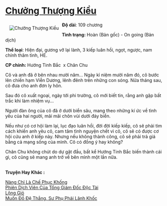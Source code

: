 <a href="https://utruyen.com/chuong-thuong-kieu/24655/" title="Chưởng Thượng Kiều"><h1>Chưởng Thượng Kiều</h1></a><div style="display:table"><img align="right" style="float: left; padding: 10px;" src="https://utruyen.com/images/story/200x260/chuong-thuong-kieu.jpg" alt="Chưởng Thượng Kiều"><b>Độ dài</b>: 109 chương<p></p><b>Tình trạng:</b> Hoàn (Bản gốc) - On going (Bản dịch)<p></p><b>Thể loại</b>: Hiện đại, gương vỡ lại lành, 3 kiếp luân hồi, ngọt, ngược, nam chính thâm tình, HE.<p></p><b>CP chính:</b> Hướng Tinh Bắc  x Chân Chu <p></p>Cô và anh đã ở bên nhau mười năm... Ngày kỉ niệm mười năm đó, cô bước lên chiến hạm Viễn Dương, lênh đênh trên những con sóng. Nửa tháng sau, cô đưa cho anh đơn ly hôn.<p></p>Sau đó cô xuất ngoại, ngày tới phi trường, cô mới biết tin, rằng anh gặp bất trắc khi làm nhiệm vụ...<p></p>Người đàn ông của cô đã ở dưới biển sâu, mang theo những kí ức về tình yêu của hai người, mãi mãi chôn vùi dưới đáy biển.<p></p>Nếu như có cơ hội làm lại, lục đạo luân hồi, đời đời kiếp kiếp, cô sẽ phải tìm cách khiến anh yêu cô, cam tâm tình nguyện chết vì cô, cô sẽ có được cơ hội cứu anh ở kiếp này. Nhưng nếu không thành công, cô sẽ phải trả giá bằng cả mạng sống của mình. Cô có đồng ý hay không? <p></p>Chân Chu không chút do dự gật đầu, bất kể Hướng Tinh Bắc biến thành cái gì, cô cũng sẽ mang anh trở về bên mình một lần nữa.</div><p><br><b>Truyện Hay Khác :</b></p><a href="https://utruyen.com/nang-chi-la-che-phuc-khong/25283/" alt="Nàng Chỉ Là Chế Phục Khống">Nàng Chỉ Là Chế Phục Khống</a><br/><a href="https://github.com/mlquan/truyenhay/tree/master/truyenhay/17417/" alt="Phiên Dịch Viên Của Tổng Giám Đốc Độc Tài">Phiên Dịch Viên Của Tổng Giám Đốc Độc Tài</a><br/><a href="https://github.com/mlquan/truyenhay/tree/master/truyenhay/25083/" alt="Lộng Gió">Lộng Gió</a><br/><a href="https://github.com/quanluxury/dammy/tree/master/truyenhay/17002/" alt="Muốn Đồ Đệ Thẳng, Sư Phụ Phải Lãnh Khốc">Muốn Đồ Đệ Thẳng, Sư Phụ Phải Lãnh Khốc</a><br/>